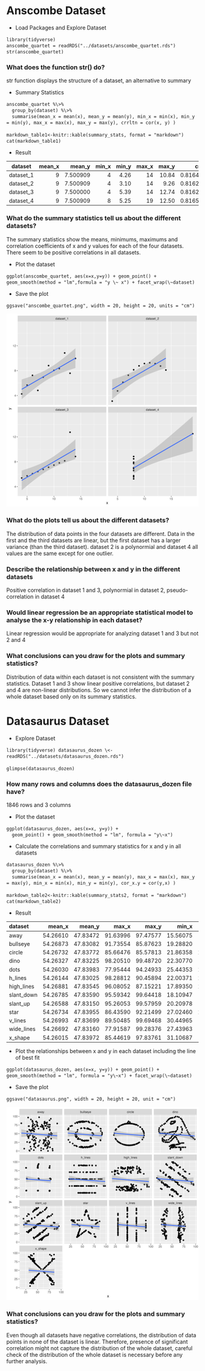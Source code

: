 # **Anscombe Dataset**

-   Load Packages and Explore Dataset

```         
library(tidyverse) 
anscombe_quartet = readRDS("../datasets/anscombe_quartet.rds") str(anscombe_quartet) 
```

### What does the function str() do?

str function displays the structure of a dataset, an alternative to summary

-   Summary Statistics

```         
anscombe_quartet %\>% 
  group_by(dataset) %\>% 
  summarise(mean_x = mean(x), mean_y = mean(y), min_x = min(x), min_y = min(y), max_x = max(x), max_y = max(y), crrltn = cor(x, y) )

markdown_table1<-knitr::kable(summary_stats, format = "markdown")
cat(markdown_table1)
```

-   Result

| dataset   | mean_x |   mean_y | min_x | min_y | max_x | max_y |    crrltn |
|-----------|-------:|---------:|------:|------:|------:|------:|----------:|
| dataset_1 |      9 | 7.500909 |     4 |  4.26 |    14 | 10.84 | 0.8164205 |
| dataset_2 |      9 | 7.500909 |     4 |  3.10 |    14 |  9.26 | 0.8162365 |
| dataset_3 |      9 | 7.500000 |     4 |  5.39 |    14 | 12.74 | 0.8162867 |
| dataset_4 |      9 | 7.500909 |     8 |  5.25 |    19 | 12.50 | 0.8165214 |

### What do the summary statistics tell us about the different datasets?

The summary statistics show the means, minimums, maximums and correlation coefficients of x and y values for each of the four datasets. There seem to be positive correlations in all datasets.

-   Plot the dataset

```         
ggplot(anscombe_quartet, aes(x=x,y=y)) + geom_point() + geom_smooth(method = "lm",formula = "y \~ x") + facet_wrap(\~dataset)
```

-   Save the plot

```         
ggsave("anscombe_quartet.png", width = 20, height = 20, units = "cm")
```

![Figure 1](figures/anscombe_quartet.png)

### What do the plots tell us about the different datasets?

The distribution of data points in the four datasets are different. Data in the first and the third datasets are linear, but the first dataset has a larger variance (than the third dataset). dataset 2 is a polynormial and dataset 4 all values are the same except for one outlier.

### Describe the relationship between x and y in the different datasets

Positive correlation in dataset 1 and 3, polynormial in dataset 2, pseudo-correlation in dataset 4

### Would linear regression be an appropriate statistical model to analyse the x-y relationship in each dataset?

Linear regression would be appropriate for analyzing dataset 1 and 3 but not 2 and 4

### What conclusions can you draw for the plots and summary statistics?

Distribution of data within each dataset is not consistent with the summary statistics. Dataset 1 and 3 show linear positive correlations, but dataset 2 and 4 are non-linear distributions. So we cannot infer the distribution of a whole dataset based only on its summary statistics.

# **Datasaurus Dataset**

-   Explore Dataset

```         
library(tidyverse) datasaurus_dozen \<- readRDS("../datasets/datasaurus_dozen.rds")

glimpse(datasaurus_dozen)
```

### How many rows and columns does the datasaurus_dozen file have?

1846 rows and 3 columns

-   Plot the dataset

```         
ggplot(datasaurus_dozen, aes(x=x, y=y)) + 
  geom_point() + geom_smooth(method = "lm", formula = "y\~x")
```

-   Calculate the correlations and summary statistics for x and y in all datasets

```         
datasaurus_dozen %\>% 
  group_by(dataset) %\>% 
  summarise(mean_x = mean(x), mean_y = mean(y), max_x = max(x), max_y = max(y), min_x = min(x), min_y = min(y), cor_x.y = cor(y,x) )

markdown_table2<-knitr::kable(summary_stats2, format = "markdown")
cat(markdown_table2)
```

-   Result

| dataset    |   mean_x |   mean_y |    max_x |    max_y |    min_x |      min_y |    cor_x.y |
|:--------|--------:|--------:|--------:|--------:|--------:|--------:|--------:|
| away       | 54.26610 | 47.83472 | 91.63996 | 97.47577 | 15.56075 |  0.0151193 | -0.0641284 |
| bullseye   | 54.26873 | 47.83082 | 91.73554 | 85.87623 | 19.28820 |  9.6915471 | -0.0685864 |
| circle     | 54.26732 | 47.83772 | 85.66476 | 85.57813 | 21.86358 | 16.3265464 | -0.0683434 |
| dino       | 54.26327 | 47.83225 | 98.20510 | 99.48720 | 22.30770 |  2.9487000 | -0.0644719 |
| dots       | 54.26030 | 47.83983 | 77.95444 | 94.24933 | 25.44353 | 15.7718920 | -0.0603414 |
| h_lines    | 54.26144 | 47.83025 | 98.28812 | 90.45894 | 22.00371 | 10.4639152 | -0.0617148 |
| high_lines | 54.26881 | 47.83545 | 96.08052 | 87.15221 | 17.89350 | 14.9139625 | -0.0685042 |
| slant_down | 54.26785 | 47.83590 | 95.59342 | 99.64418 | 18.10947 |  0.3038724 | -0.0689797 |
| slant_up   | 54.26588 | 47.83150 | 95.26053 | 99.57959 | 20.20978 |  5.6457775 | -0.0686092 |
| star       | 54.26734 | 47.83955 | 86.43590 | 92.21499 | 27.02460 | 14.3655905 | -0.0629611 |
| v_lines    | 54.26993 | 47.83699 | 89.50485 | 99.69468 | 30.44965 |  2.7347602 | -0.0694456 |
| wide_lines | 54.26692 | 47.83160 | 77.91587 | 99.28376 | 27.43963 |  0.2170063 | -0.0665752 |
| x_shape    | 54.26015 | 47.83972 | 85.44619 | 97.83761 | 31.10687 |  4.5776614 | -0.0655833 |

-   Plot the relationships between x and y in each dataset including the line of best fit

```         
ggplot(datasaurus_dozen, aes(x=x, y=y)) + geom_point() + geom_smooth(method = "lm", formula = "y\~x") + facet_wrap(\~dataset)
```

-   Save the plot

```         
ggsave("datasaurus.png", width = 20, height = 20, unit = "cm")
```

![Figure 2](figures/datasaurus.png)

### What conclusions can you draw for the plots and summary statistics?

Even though all datasets have negative correlations, the distribution of data points in none of the dataset is linear. Therefore, presence of significant correlation might not capture the distribution of the whole dataset, careful check of the distribution of the whole dataset is necessary before any further analysis.
